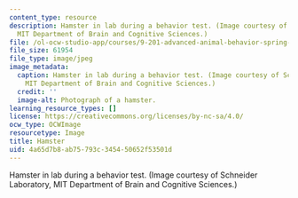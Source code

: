 ```yaml
---
content_type: resource
description: Hamster in lab during a behavior test. (Image courtesy of Schneider Laboratory,
  MIT Department of Brain and Cognitive Sciences.)
file: /ol-ocw-studio-app/courses/9-201-advanced-animal-behavior-spring-2000/4a65d7b8ab75793c345450652f53501d_9-201s00.jpg
file_size: 61954
file_type: image/jpeg
image_metadata:
  caption: Hamster in lab during a behavior test. (Image courtesy of Schneider Laboratory,
    MIT Department of Brain and Cognitive Sciences.)
  credit: ''
  image-alt: Photograph of a hamster.
learning_resource_types: []
license: https://creativecommons.org/licenses/by-nc-sa/4.0/
ocw_type: OCWImage
resourcetype: Image
title: Hamster
uid: 4a65d7b8-ab75-793c-3454-50652f53501d
---
```

Hamster in lab during a behavior test. (Image courtesy of Schneider Laboratory, MIT Department of Brain and Cognitive Sciences.)
